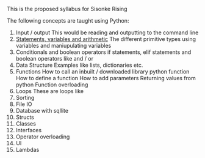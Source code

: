 This is the proposed syllabus for Sisonke Rising 

The following concepts are taught using Python:


1. Input / output 
	This would be reading and outputting to the command line
2. [Statements, variables and arithmetic](StatementsVariablesAndArithmetic.md)
	The different primitive types using variables and maniupulating variables
3. Conditionals and boolean operators
	if statements, elif statements and boolean operators like and / or
4. Data Structure
	Examples like lists, dictionaries etc.
5. Functions
	How to call an inbuilt / downloaded library python function
	How to define a function
	How to add parameters
	Returning values from python
	Function overloading
6. Loops
	These are loops like 
7. Sorting
8. File IO 
9. Database with sqllite
10. Structs
11. Classes
12. Interfaces
13. Operator overloading
14. UI
15. Lambdas

